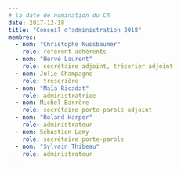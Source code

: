 ```yaml
---
# la date de nomination du CA
date: 2017-12-18
title: "Conseil d'administration 2018"
membres:
  - nom: "Christophe Nussbaumer"
    role: référent adhérents
  - nom: "Hervé Laurent"
    role: secrétaire adjoint, trésorier adjoint
  - nom: Julie Champagne
    role: trésorière
  - nom: "Maïa Ricadat"
    role: administratrice
  - nom: Michel Barrère
    role: secrétaire porte-parole adjoint
  - nom: "Roland Harper"
    role: administrateur
  - nom: Sébastien Lamy
    role: secrétaire porte-parole
  - nom: "Sylvain Thibeau"
    role: administrateur
---
```

